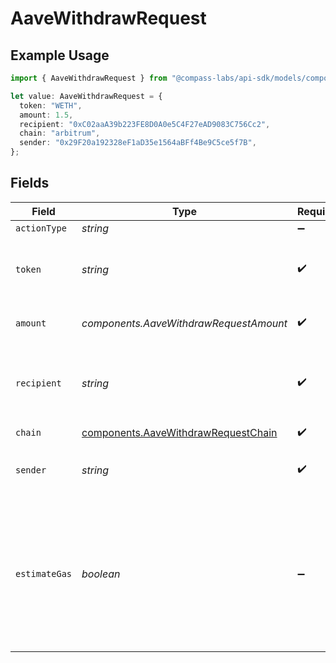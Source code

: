 # AaveWithdrawRequest

## Example Usage

```typescript
import { AaveWithdrawRequest } from "@compass-labs/api-sdk/models/components";

let value: AaveWithdrawRequest = {
  token: "WETH",
  amount: 1.5,
  recipient: "0xC02aaA39b223FE8D0A0e5C4F27eAD9083C756Cc2",
  chain: "arbitrum",
  sender: "0x29F20a192328eF1aD35e1564aBFf4Be9C5ce5f7B",
};
```

## Fields

| Field                                                                                                                        | Type                                                                                                                         | Required                                                                                                                     | Description                                                                                                                  | Example                                                                                                                      |
| ---------------------------------------------------------------------------------------------------------------------------- | ---------------------------------------------------------------------------------------------------------------------------- | ---------------------------------------------------------------------------------------------------------------------------- | ---------------------------------------------------------------------------------------------------------------------------- | ---------------------------------------------------------------------------------------------------------------------------- |
| `actionType`                                                                                                                 | *string*                                                                                                                     | :heavy_minus_sign:                                                                                                           | N/A                                                                                                                          |                                                                                                                              |
| `token`                                                                                                                      | *string*                                                                                                                     | :heavy_check_mark:                                                                                                           | The symbol of the underlying asset to withdraw..                                                                             | WETH                                                                                                                         |
| `amount`                                                                                                                     | *components.AaveWithdrawRequestAmount*                                                                                       | :heavy_check_mark:                                                                                                           | The amount of the asset to withdraw                                                                                          | 1.5                                                                                                                          |
| `recipient`                                                                                                                  | *string*                                                                                                                     | :heavy_check_mark:                                                                                                           | The address of the recipient of the withdrawn funds.                                                                         | 0xC02aaA39b223FE8D0A0e5C4F27eAD9083C756Cc2                                                                                   |
| `chain`                                                                                                                      | [components.AaveWithdrawRequestChain](../../models/components/aavewithdrawrequestchain.md)                                   | :heavy_check_mark:                                                                                                           | N/A                                                                                                                          |                                                                                                                              |
| `sender`                                                                                                                     | *string*                                                                                                                     | :heavy_check_mark:                                                                                                           | The address of the transaction sender.                                                                                       | 0x29F20a192328eF1aD35e1564aBFf4Be9C5ce5f7B                                                                                   |
| `estimateGas`                                                                                                                | *boolean*                                                                                                                    | :heavy_minus_sign:                                                                                                           | Determines whether to estimate gas costs for transactions, also verifying that the transaction can be successfully executed. |                                                                                                                              |